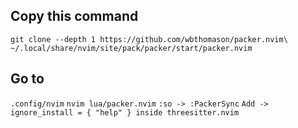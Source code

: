 ## Copy this command

`git clone --depth 1 https://github.com/wbthomason/packer.nvim\
 ~/.local/share/nvim/site/pack/packer/start/packer.nvim`

## Go to

`.config/nvim`
`nvim lua/packer.nvim`
`:so -> :PackerSync`
`Add -> ignore_install = { "help" } inside threesitter.nvim`
